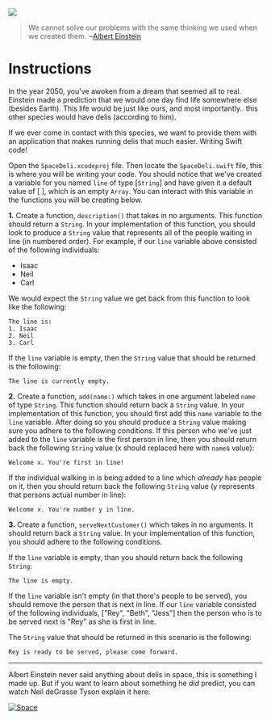 ![](http://i.imgur.com/bs4NYnJ.png)

> We cannot solve our problems with the same thinking we used when we created them. ~[Albert Einstein](https://en.wikipedia.org/wiki/Albert_Einstein)

# Instructions

In the year 2050, you've awoken from a dream that seemed all to real. Einstein made a prediction that we would one day find life somewhere else (besides Earth). This life would be just like ours, and most importantly.. this other species would have delis (according to him).

If we ever come in contact with this species, we want to provide them with an application that makes running delis that much easier. Writing Swift code!

Open the `SpaceDeli.xcodeproj` file. Then locate the `SpaceDeli.swift` file, this is where you will be writing your code. You should notice that we've created a variable for you named `line` of type [`String`] and have given it a default value of [ ], which is an empty `Array`. You can interact with this variable in the functions you will be creating below.

**1.** Create a function, `description()` that takes in no arguments. This function should return a `String`. In your implementation of this function, you should look to produce a `String` value that represents all of the people waiting in line (in numbered order). For example, if our `line` variable above consisted of the following individuals:  
* Isaac
* Neil
* Carl

We would expect the `String` value we get back from this function to look like the following:

```
The line is:
1. Isaac
2. Neil
3. Carl
```
If the `line` variable is empty, then the `String` value that should be returned is the following:

```
The line is currently empty.
```

**2.** Create a function, `add(name:)` which takes in one argument labeled `name` of type `String`. This function should return back a `String` value. In your implementation of this function, you should first add this `name` variable to the `line` variable. After doing so you should produce a `String` value making sure you adhere to the following conditions. If this person who we've just added to the `line` variable _is_ the first person in line, then you should return back the following `String` value (x should replaced here with `name`s value):

```
Welcome x. You're first in line!
```

If the individual walking in is being added to a line which _already_ has people on it, then you should return back the following `String` value (y represents that persons actual number in line):

```
Welcome x. You're number y in line.
```

**3.** Create a function, `serveNextCustomer()` which takes in no arguments. It should return back a `String` value. In your implementation of this function, you should adhere to the following conditions.

If the `line` variable is empty, than you should return back the following `String`:
```
The line is empty.
```

If the `line` variable isn't empty (in that there's people to be served), you should remove the person that is next in line. If our `line` variable consisted of the following individuals, ["Rey", "Beth", "Jess"] then the person who is to be served next is "Rey" as she is first in line.

The `String` value that should be returned in this scenario is the following:

```
Rey is ready to be served, please come forward.
```

---

Albert Einstein never said anything about delis in space, this is something I made up. But if you want to learn about something he _did_ predict, you can watch Neil deGrasse Tyson explain  it here:

[![Space](http://img.youtube.com/vi/5_4N1ozld-s/0.jpg)](https://www.youtube.com/watch?v=5_4N1ozld-s "Space")



